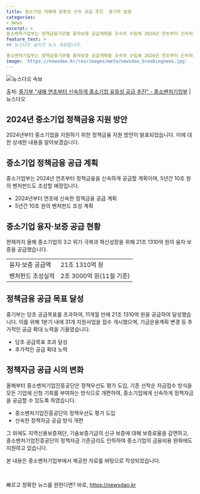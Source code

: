 ```yaml
---
title: 중소기업 새해에 유동성 신속 공급 추진  중기부 발표
categories:
- News
excerpt: >
중소벤처기업부는 정책금융기관별 융자보증 공급계획을 조속히 수립해 2024년 연초부터 신속하게 정책금융을 공급…
feature_text: >
## 뉴스다오 실시간 뉴스 속보입니다.

중소벤처기업부는 정책금융기관별 융자보증 공급계획을 조속히 수립해 2024년 연초부터 신속하게 정책금융을 공급…
image: 'https://newsdao.kr/res/images/meta/newsdao_breakingnews.jpg'
---
```


![뉴스다오 속보](https://newsdao.kr/res/images/meta/newsdao_breakingnews.jpg)

<p>출처: <a href="https://newsdao.kr/2887" rel="dofollow">중기부 “새해 연초부터 신속하게 중소기업 유동성 공급 추진” - 중소벤처기업부</a> | 뉴스다오</p>

<h2 data-ke-size="size26">2024년 중소기업 정책금융 지원 방안</h2>
<p data-ke-size="size16">2024년부터 중소기업을 지원하기 위한 정책금융 지원 방안이 발표되었습니다. 이에 대한 상세한 내용을 알아보겠습니다.</p>

<h2 data-ke-size="size24">중소기업 정책금융 공급 계획</h2>
<p data-ke-size="size16">중소기업부는 2024년 연초부터 정책금융을 신속하게 공급할 계획이며, 5년간 10조 원의 벤처펀드도 조성할 예정입니다.</p>
<ul>
  <li>2024년부터 연초에 신속한 정책금융 공급 계획</li>
  <li>5년간 10조 원의 벤처펀드 조성 계획</li>
</ul>

<h2 data-ke-size="size24">중소기업 융자·보증 공급 현황</h2>
<p data-ke-size="size16">현재까지 올해 중소기업의 3고 위기 극복과 혁신성장을 위해 21조 1310억 원의 융자·보증을 공급했습니다.</p>
<table>
  <tr>
    <td>융자·보증 공급액</td>
    <td>21조 1310억 원</td>
  </tr>
  <tr>
    <td>벤처펀드 조성실적</td>
    <td>2조 3000억 원(11월 기준)</td>
  </tr>
</table>

<h2 data-ke-size="size24">정책금융 공급 목표 달성</h2>
<p data-ke-size="size16">중기부는 당초 공급목표를 초과하여, 11개월 만에 21조 1310억 원을 공급하여 달성했습니다. 이를 위해 1분기 내에 31개 지원사업을 접수 개시했으며, 기금운용계획 변경 등 추가적인 공급 확대 노력을 기울였습니다.</p>
<ul>
  <li>당초 공급목표 초과 달성</li>
  <li>추가적인 공급 확대 노력</li>
</ul>

<h2 data-ke-size="size24">정책자금 공급 시의 변화</h2>
<p data-ke-size="size16">올해부터 중소벤처기업진흥공단은 정책우선도 평가 도입, 기존 선착순 자금접수 방식을 모든 기업에 신청 기회를 부여하는 방식으로 개편하여, 중소기업에게 신속하게 정책자금을 공급할 수 있도록 하였습니다.</p>
<ul>
  <li>중소벤처기업진흥공단의 정책우선도 평가 도입</li>
  <li>신속한 정책자금 공급 방식 개편</li>
</ul>
<p data-ke-size="size16">그 외에도 지역신용보증재단, 기술보증기금의 신규 보증에 대해 보증료율을 감면하고, 중소벤처기업진흥공단의 정책자금 기준금리도 인하하여 중소기업의 금융비용 완화에도 지원하고 있습니다.</p>

<p data-ke-size="size16">본 내용은 중소벤처기업부에서 제공한 자료를 바탕으로 작성되었습니다.</p>
<p data-ke-size="size16">&nbsp;</p> 

빠르고 정확한 뉴스를 원한다면? 바로, <a href="https://newsdao.kr" rel="dofollow">https://newsdao.kr</a>


    
